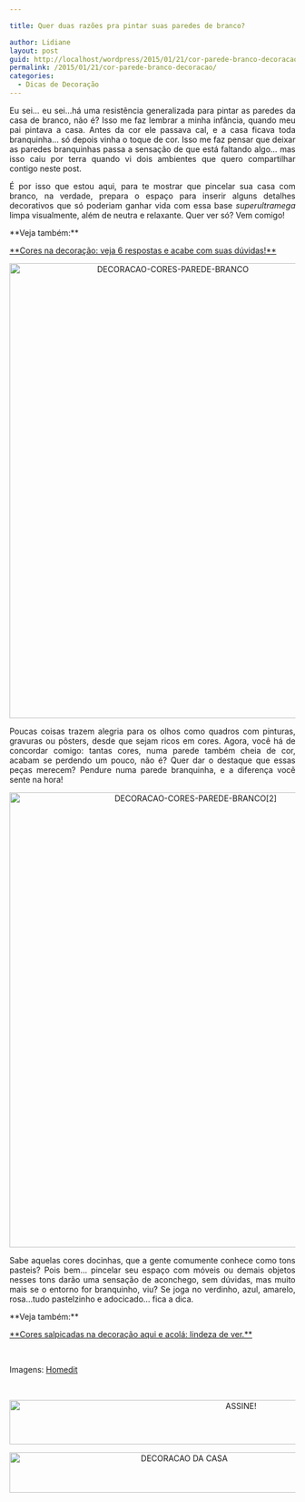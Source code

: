 ```yaml
---

title: Quer duas razões pra pintar suas paredes de branco?

author: Lidiane
layout: post
guid: http://localhost/wordpress/2015/01/21/cor-parede-branco-decoracao/
permalink: /2015/01/21/cor-parede-branco-decoracao/
categories:
  - Dicas de Decoração
---
```

<p align="justify">
  Eu sei… eu sei…há uma resistência generalizada para pintar as paredes da casa de branco, não é? Isso me faz lembrar a minha infância, quando meu pai pintava a casa. Antes da cor ele passava cal, e a casa ficava toda branquinha… só depois vinha o toque de cor. Isso me faz pensar que deixar as paredes branquinhas passa a sensação de que está faltando algo… mas isso caiu por terra quando vi dois ambientes que quero compartilhar contigo neste post.
</p>

<p align="justify">
  É por isso que estou aqui, para te mostrar que pincelar sua casa com branco, na verdade, prepara o espaço para inserir alguns detalhes decorativos que só poderiam ganhar vida com essa base <em>superultramega</em> limpa visualmente, além de neutra e relaxante. Quer ver só? Vem comigo!
</p>

<p align="justify">
  **Veja também:**
</p>

<p align="justify">
  <a href="http://www.trololodemulher.com.br/2014/02/13/cores-na-decoracao/" target="_blank">**Cores na decoração: veja 6 respostas e acabe com suas dúvidas!**</a>
</p>

<p align="center">
  <a href="http://www.trololodemulher.com.br/blog/wp-content/uploads/2015/01/DECORACAO-CORES-PAREDE-BRANCO.jpg"><img class="alignnone size-full wp-image-10709" src="http://www.trololodemulher.com.br/blog/wp-content/uploads/2015/01/DECORACAO-CORES-PAREDE-BRANCO.jpg" alt="DECORACAO-CORES-PAREDE-BRANCO" width="560" height="800" /></a>
</p>

<p align="justify">
  Poucas coisas trazem alegria para os olhos como quadros com pinturas, gravuras ou pôsters, desde que sejam ricos em cores. Agora, você há de concordar comigo: tantas cores, numa parede também cheia de cor, acabam se perdendo um pouco, não é? Quer dar o destaque que essas peças merecem? Pendure numa parede branquinha, e a diferença você sente na hora!
</p>

<p align="center">
  <a href="http://www.trololodemulher.com.br/blog/wp-content/uploads/2015/01/DECORACAO-CORES-PAREDE-BRANCO2.jpg"><img class="alignnone size-full wp-image-10710" src="http://www.trololodemulher.com.br/blog/wp-content/uploads/2015/01/DECORACAO-CORES-PAREDE-BRANCO2.jpg" alt="DECORACAO-CORES-PAREDE-BRANCO[2]" width="640" height="800" /></a>
</p>

<p align="justify">
  Sabe aquelas cores docinhas, que a gente comumente conhece como tons pasteis? Pois bem… pincelar seu espaço com móveis ou demais objetos nesses tons darão uma sensação de aconchego, sem dúvidas, mas muito mais se o entorno for branquinho, viu? Se joga no verdinho, azul, amarelo, rosa…tudo pastelzinho e adocicado… fica a dica.
</p>

<p align="justify">
  **Veja também:**
</p>

<p align="justify">
  <a href="http://www.trololodemulher.com.br/2013/10/07/cores-decoracao/" target="_blank">**Cores salpicadas na decoração aqui e acolá: lindeza de ver.**</a>
</p>

&nbsp;

Imagens: <a href="http://www.homedit.com/" target="_blank">Homedit</a>

&nbsp;

<p align="center">
  <a href="http://feedburner.google.com/fb/a/mailverify?uri=blogbichafemea&loc=pt_BR" target="_blank"><img class="alignnone size-full wp-image-10439" src="http://www.trololodemulher.com.br/blog/wp-content/uploads/2014/09/ASSINE.png" alt="ASSINE!" width="800" height="78" /></a>
</p>

<p align="center">
  <a href="http://www.decoracaodacasa.com/" target="_blank"><img class="alignnone size-full wp-image-10262" src="http://www.trololodemulher.com.br/blog/wp-content/uploads/2014/07/DECORACAO-DA-CASA.png" alt="DECORACAO DA CASA" width="600" height="71" /></a>
</p>

&nbsp;

&nbsp;